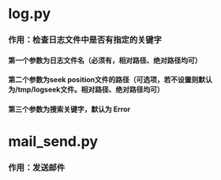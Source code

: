 # log.py
### 作用：检查日志文件中是否有指定的关键字
#### 第一个参数为日志文件名（必须有，相对路径、绝对路径均可）
#### 第二个参数为seek position文件的路径（可选项，若不设置则默认为/tmp/logseek文件。相对路径、绝对路径均可）
#### 第三个参数为搜索关键字，默认为 Error


# mail_send.py
### 作用：发送邮件
